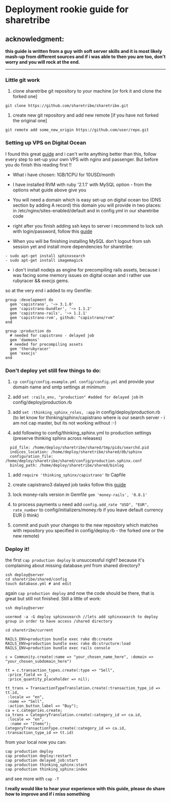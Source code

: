# Deployment rookie guide for sharetribe

##  acknowledgment:
**this guide is written from a guy with soft server skills and it is most likely mash-up from different sources and if i was able to then you are too, don't worry and you will rock at the end.**
***

### Little git work

1. clone sharetribe git repository to your machine [or fork it and clone the forked one]

`git clone https://github.com/sharetribe/sharetribe.git`

1. create new git repository and add new remote [if you have not forked the original one]

`git remote add some_new_origin https://github.com/user/repo.git`

### Setting up VPS on Digital Ocean

I found this great [guide](https://gorails.com/deploy/ubuntu/14.04) and i can't write anything better than this, follow every step to set-up your own VPS with nginx and passenger. But before you do finish this reading first !!

* What i have chosen: 1GB/1CPU for 10USD/month

* I have installed RVM with ruby '2.1.1' with MySQL option - from the options what guide above give you

* You will need a domain which is easy set-up on digital ocean too (DNS section by adding A record) this domain you will provide in two places: in /etc/nginx/sites-enabled/default and in config.yml in our sharetribe code

* right after you finish adding ssh keys to server i recommend to lock ssh with login/password, follow this [guide](http://lani78.com/2008/08/08/generate-a-ssh-key-and-disable-password-authentication-on-ubuntu-server/)

* When you will be finishing installing MySQL don't logout from ssh session yet and install more dependencies for sharetribe:

````
- sudo apt-get install sphinxsearch
- sudo apt-get install imagemagick
````

* i don't install nodejs as engine for precompiling rails assets, because i was facing some memory issues on digital ocean and i rather use rubyracer && execjs gems.

so at the very end i added to my Gemfile:

````
group :development do
  gem 'capistrano', '~> 3.1.0'
  gem 'capistrano-bundler', '~> 1.1.2'
  gem 'capistrano-rails', '~> 1.1.1'
  gem 'capistrano-rvm', github: "capistrano/rvm"
end

group :production do
  # needed for capistrano - delayed job
  gem 'daemons'
  # needed for precompiling assets
  gem 'therubyracer'
  gem 'execjs'
end
````

### Don't deploy yet still few things to do:

1. `cp config/config.example.yml config/config.yml` and provide your domain name and smtp settings at minimum

1. add `set :rails_env, "production" #added for delayed job` in config/deploy/production.rb

1. add `set :thinking_sphinx_roles, :app` in config/deploy/production.rb (to let know for thinking/sphinx/capistrano where is our search server - i am not cap master, but its not working without :-)

1. add following to config/thinking_sphinx.yml to production settings (preserve thinking sphinx across releases)

````
  pid_file: /home/deploy/sharetribe/shared/tmp/pids/searchd.pid
  indices_location: /home/deploy/sharetribe/shared/db/sphinx
  configuration_file: /home/deploy/sharetribe/shared/config/production.sphinx.conf
  binlog_path: /home/deploy/sharetribe/shared/binlog
````

1. add `require 'thinking_sphinx/capistrano'` to Capfile

1. create capistrano3 dalayed job tasks follow this [guide](https://github.com/collectiveidea/delayed_job/wiki/Delayed-Job-tasks-for-Capistrano-3)

1. lock money-rails version in Gemfile `gem 'money-rails', '0.8.1'`

1. to process payments u need add `config.add_rate "USD", "EUR", rate_number` to config/initializers/money.rb if you leave default currency EUR (i think)

1. commit and push your changes to the new repository which matches with repository you specified in config/deploy.rb - the forked one or the new remote)

### Deploy it!

the first `cap production deploy` is unsuccessful right? because it's complaining about missing database.yml from shared directory? 

````
ssh deploy@server
cd sharetribe/shared/config
touch database.yml # and edit
````

again `cap production deploy` and now the code should be there, that is great but still not finished. Still a little of work:

````
ssh deploy@server

usermod -a -G deploy sphinxsearch //lets add sphinxsearch to deploy group in order to have access /shared directory

cd sharetribe/current

RAILS_ENV=production bundle exec rake db:create
RAILS_ENV=production bundle exec rake db:structure:load
RAILS_ENV=production bundle exec rails console

c = Community.create(:name => "your_chosen_name_here", :domain => "your_chosen_subdomain_here")

tt = c.transaction_types.create(:type => "Sell",
 :price_field => 1,
 :price_quantity_placeholder => nil);

tt_trans = TransactionTypeTranslation.create(:transaction_type_id => tt.id,
 :locale => "en",
 :name => "Sell",
 :action_button_label => "Buy");
ca = c.categories.create;
ca_trans = CategoryTranslation.create(:category_id => ca.id,
 :locale => "en",
  :name => "Items");
CategoryTransactionType.create(:category_id => ca.id, :transaction_type_id => tt.id)
````

from your local now you can:

````
cap production deploy
cap production deploy:restart
cap production delayed_job:start
cap production thinking_sphinx:start
cap production thinking_sphinx:index

````
 and see more with `cap -T`

**I really would like to hear your experience with this guide, please do share how to improve and if i miss something**